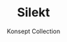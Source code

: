 ---
image_primary: img/silekt_collection_konsept1-410x410.png
image_secondary: img/silekt_collection_konsept-1000x400.jpg
subtitle: Konsept Collection
description: "The%20Konsept%20collection%20pushes%20the%20boundaries%20of%20creativity.%20With%20its%20all%20in%20all%20classic%2C%20vintage%20and%20contemporary%20designs%2C%20it%20adapts%20to%20any%20decor.%20The%20eye%20will%20undeniably%20be%20drawn%20to%20this%20combination%20of%20lines%20exposed%20by%20a%20meticulous%20finish."
title: Silekt
designer: Finium
image_thumb: img/silekt_collection_konsept-410x410.jpg
href: https://finium.ca/en/decorative-walls/silekt/
tags: 
  - finium
  - decorative-walls
category: decorative-walls
manufacturer: Finium
slug: /manufacturers/finium/decorative-walls/finium-silekt
---